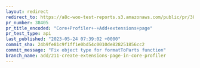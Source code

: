 ```yaml
---
layout: redirect
redirect_to: https://a8c-woo-test-reports.s3.amazonaws.com/public/pr/38405/api/index.html
pr_number: 38405
pr_title_encoded: "Core+Profiler+-+Add+extensions+page"
pr_test_type: api
last_published: "2023-05-24 07:39:02 +0000"
commit_sha: 24b9fe81c9f1ff1e0bd54c0010de828251856cc2
commit_message: "Fix object type for formatToParts function"
branch_name: add/211-create-extensions-page-in-core-profiler
---
```

